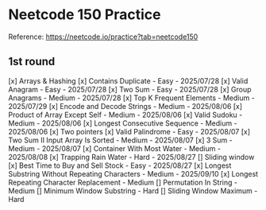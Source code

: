 # Neetcode 150 Practice

Reference: https://neetcode.io/practice?tab=neetcode150

## 1st round

[x] Arrays & Hashing
    [x] Contains Duplicate - Easy - 2025/07/28
    [x] Valid Anagram - Easy - 2025/07/28
    [x] Two Sum - Easy - 2025/07/28
    [x] Group Anagrams - Medium - 2025/07/28
    [x] Top K Frequent Elements - Medium - 2025/07/29
    [x] Encode and Decode Strings - Medium - 2025/08/06
    [x] Product of Array Except Self - Medium - 2025/08/06
    [x] Valid Sudoku - Medium - 2025/08/06
    [x] Longest Consecutive Sequence - Medium - 2025/08/06
[x] Two pointers
    [x] Valid Palindrome - Easy - 2025/08/07
    [x] Two Sum II Input Array Is Sorted - Medium - 2025/08/07
    [x] 3 Sum - Medium - 2025/08/07
    [x] Container With Most Water - Medium - 2025/08/08
    [x] Trapping Rain Water - Hard - 2025/08/27
[] Sliding window
    [x] Best Time to Buy and Sell Stock - Easy - 2025/08/27
    [x] Longest Substring Without Repeating Characters - Medium - 2025/09/10
    [x] Longest Repeating Character Replacement - Medium
    [] Permutation In String - Medium
    [] Minimum Window Substring - Hard
    [] Sliding Window Maximum - Hard